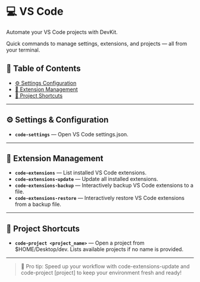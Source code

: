 # 💻 VS Code

Automate your VS Code projects with DevKit.

Quick commands to manage settings, extensions, and projects — all from your terminal.

## 📑 Table of Contents

- [⚙️ Settings Configuration](#️-settings--configuration)
- [🧩 Extension Management](#-extension-management)
- [🧭 Project Shortcuts](#-project-shortcuts)

---

## ⚙️ Settings & Configuration

- **`code-settings`** — Open VS Code settings.json.

---

## 🧩 Extension Management

- **`code-extensions`** — List installed VS Code extensions.
- **`code-extensions-update`** — Update all installed extensions.
- **`code-extensions-backup`** — Interactively backup VS Code extensions to a file.
- **`code-extensions-restore`** — Interactively restore VS Code extensions from a backup file.

---

## 🧭 Project Shortcuts

- **`code-project <project_name>`** — Open a project from $HOME/Desktop/dev. Lists available projects if no name is provided.

---

> 🚀 Pro tip: Speed up your workflow with code-extensions-update and code-project [project] to keep your environment fresh and ready!
